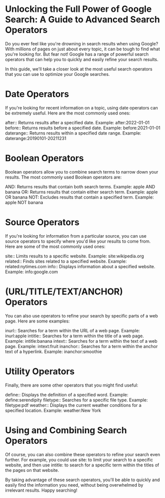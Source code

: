 # Unlocking the Full Power of Google Search: A Guide to Advanced Search Operators
Do you ever feel like you're drowning in search results when using Google? With millions of pages on just about every topic, it can be tough to find what you're looking for. But fear not! Google has a range of powerful search operators that can help you to quickly and easily refine your search results.

In this guide, we'll take a closer look at the most useful search operators that you can use to optimize your Google searches.

# Date Operators
If you're looking for recent information on a topic, using date operators can be extremely useful. Here are the most commonly used ones:

after:: Returns results after a specified date. Example: after:2022-01-01
before:: Returns results before a specified date. Example: before:2021-01-01
daterange:: Returns results within a specified date range. Example: daterange:20190101-20211231

# Boolean Operators
Boolean operators allow you to combine search terms to narrow down your results. The most commonly used Boolean operators are:

AND: Returns results that contain both search terms. Example: apple AND banana
OR: Returns results that contain either search term. Example: apple OR banana
NOT: Excludes results that contain a specified term. Example: apple NOT banana

# Source Operators
If you're looking for information from a particular source, you can use source operators to specify where you'd like your results to come from. Here are some of the most commonly used ones:

site:: Limits results to a specific website. Example: site:wikipedia.org
related:: Finds sites related to a specified website. Example: related:nytimes.com
info:: Displays information about a specified website. Example: info:google.com

# (URL/TITLE/TEXT/ANCHOR) Operators
You can also use operators to refine your search by specific parts of a web page. Here are some examples:

inurl:: Searches for a term within the URL of a web page. Example: inurl:apple
intitle:: Searches for a term within the title of a web page. Example: intitle:banana
intext:: Searches for a term within the text of a web page. Example: intext:fruit
inanchor:: Searches for a term within the anchor text of a hyperlink. Example: inanchor:smoothie

# Utility Operators
Finally, there are some other operators that you might find useful:

define:: Displays the definition of a specified word. Example: define:serendipity
filetype:: Searches for a specific file type. Example: filetype:pdf
weather:: Displays the current weather conditions for a specified location. Example: weather:New York

# Using and Combining Search Operators
Of course, you can also combine these operators to refine your search even further. For example, you could use site: to limit your search to a specific website, and then use intitle: to search for a specific term within the titles of the pages on that website.

By taking advantage of these search operators, you'll be able to quickly and easily find the information you need, without being overwhelmed by irrelevant results. Happy searching!
